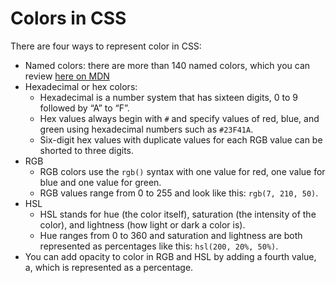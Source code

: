 # Colors in CSS

There are four ways to represent color in CSS:

* Named colors: there are more than 140 named colors, which you can review [here on MDN](https://developer.mozilla.org/en-US/docs/Web/CSS/named-color)  
* Hexadecimal or hex colors:
    * Hexadecimal is a number system that has sixteen digits, 0 to 9 followed by “A” to “F”.
    * Hex values always begin with `#` and specify values of red, blue, and green using hexadecimal numbers such as `#23F41A`.
    * Six-digit hex values with duplicate values for each RGB value can be shorted to three digits.
* RGB
    * RGB colors use the `rgb()` syntax with one value for red, one value for blue and one value for green.
    * RGB values range from 0 to 255 and look like this: `rgb(7, 210, 50)`.
* HSL
    * HSL stands for hue (the color itself), saturation (the intensity of the color), and lightness (how light or dark a color is).
    * Hue ranges from 0 to 360 and saturation and lightness are both represented as percentages like this: `hsl(200, 20%, 50%)`.
* You can add opacity to color in RGB and HSL by adding a fourth value, a, which is represented as a percentage.
